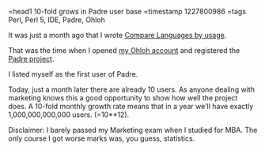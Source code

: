 =head1 10-fold grows in Padre user base
=timestamp 1227800986
=tags Perl, Perl 5, IDE, Padre, Ohloh

It was just a month ago that I wrote <a href="/compare-languages-by-usage.html">Compare Languages by usage</a>.

That was the time when I opened
<a href="https://www.ohloh.net/accounts/szabgab">my Ohloh account</a>
and registered the <a href="https://www.ohloh.net/projects/padre/">Padre project</a>.

I listed myself as the first user of Padre.

Today, just a month later there are already 10 users. 
As anyone dealing with marketing knows this a good opportunity to show how
well the project does.
A 10-fold monthly growth rate  means that in a year we'll have 
exactly 1,000,000,000,000 users. (=10**12).


Disclaimer: I barely passed my Marketing exam when I studied for MBA.
The only course I got worse marks was, you guess, statistics.

